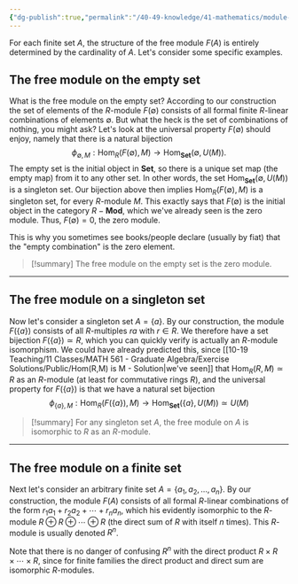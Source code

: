 ```yaml
---
{"dg-publish":true,"permalink":"/40-49-knowledge/41-mathematics/module-theory/constructions-on-modules/examples-of-free-modules/","tags":["module_theory"],"updated":"2024-03-06T13:53:48-08:00"}
---
```


For each finite set $A$, the structure of the free module $F(A)$ is entirely determined by the cardinality of $A$. Let's consider some specific examples.
## The free module on the empty set

What is the free module on the empty set? According to our construction the set of elements of the $R$-module $F(\emptyset)$ consists of all formal finite $R$-linear combinations of elements $\emptyset$. But what the heck is the set of combinations of nothing, you might ask? Let's look at the universal property $F(\emptyset)$ should enjoy, namely that there is a natural bijection $$\phi_{\emptyset, M}:\operatorname{Hom}_R(F(\emptyset), M)\to \operatorname{Hom}_{\textbf{Set}}(\emptyset, U(M)).$$
The empty set is the initial object in $\textbf{Set}$, so there is a unique set map (the empty map) from it to any other set. In other words, the set $\operatorname{Hom}_{\textbf{Set}}(\emptyset, U(M))$ is a singleton set. Our bijection above then implies $\operatorname{Hom}_R(F(\emptyset), M)$ is a singleton set, for every $R$-module $M$. This exactly says that $F(\emptyset)$ is the initial object in the category $R-\textbf{Mod}$, which we've already seen is the zero module. Thus, $F(\emptyset)= 0$, the zero module.

This is why you sometimes see books/people declare (usually by fiat) that the "empty combination" is the zero element.

>[!summary]
>The free module on the empty set is the zero module.

---
## The free module on a singleton set

Now let's consider a singleton set $A=\{a\}$. By our construction, the module $F(\{a\})$ consists of all $R$-multiples $ra$ with $r\in R$. We therefore have a set bijection $F(\{a\})\simeq R$, which you can quickly verify is actually an $R$-module isomorphism. We could have already predicted this, since [[10-19 Teaching/11 Classes/MATH 561 - Graduate Algebra/Exercise Solutions/Public/Hom(R,M) is M - Solution\|we've seen]] that $\operatorname{Hom}_R(R,M)\simeq R$ as an $R$-module (at least for commutative rings $R$), and the universal property for $F(\{a\})$ is that we have a natural set bijection $$\phi_{\{a\},M}:\operatorname{Hom}_R(F(\{a\}), M)\to \operatorname{Hom}_{\textbf{Set}}(\{a\},U(M))\simeq U(M)$$
>[!summary]
>For any singleton set $A$, the free module on $A$ is isomorphic to $R$ as an $R$-module.

---
## The free module on a finite set

Next let's consider an arbitrary finite set $A=\{a_1,a_2,\ldots, a_n\}$. By our construction, the module $F(A)$ consists of all formal $R$-linear combinations of the form $r_1a_1+r_2a_2+\cdots +r_n a_n$, which his evidently isomorphic to the $R$-module $R\oplus R\oplus \cdots \oplus R$ (the direct sum of $R$ with itself $n$ times). This $R$-module is usually denoted $R^n$.

Note that there is no danger of confusing $R^n$ with the direct product $R\times R\times \cdots \times R$, since for finite families the direct product and direct sum are isomorphic $R$-modules.